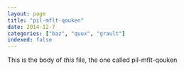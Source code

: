 ```yaml
---
layout: page
title: "pil-mflt-qouken"
date: 2014-12-7
categories: ["baz", "quux", "grault"]
indexed: false
---
```

This is the body of _this_ file, the one called pil-mflt-qouken
